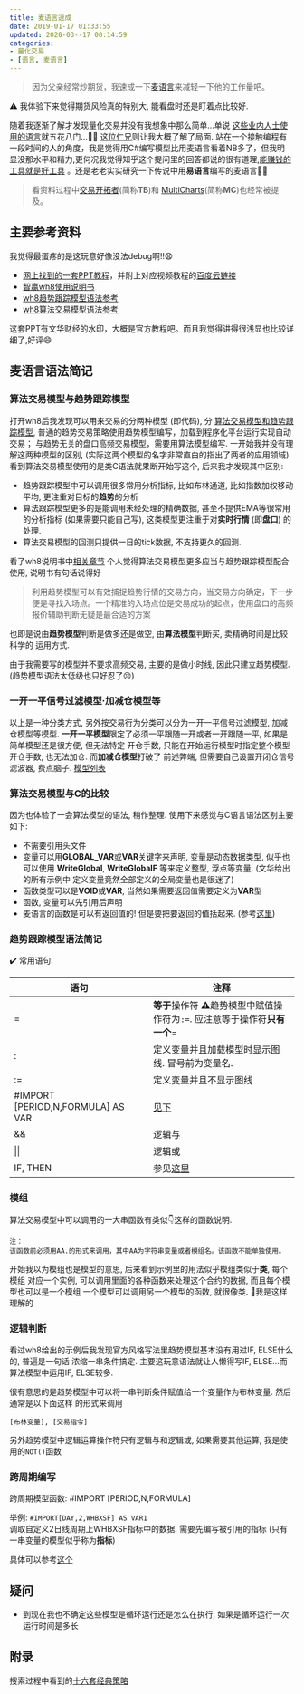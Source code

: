 ```yaml
---
title: 麦语言速成
date: 2019-01-17 01:33:55
updated: 2020-03--17 00:14:59
categories:
- 量化交易
- [语言, 麦语言]
---
```


> 因为父亲经常炒期货，我速成一下[麦语言](https://www.wenhua.com.cn/myy/)来减轻一下他的工作量吧。

<!-- More -->

:warning: 我体验下来觉得期货风险真的特别大, 能看盘时还是盯着点比较好.

随着我逐渐了解才发现量化交易并没有我想象中那么简单...单说
[这些业内人士使用的语言](https://www.zhihu.com/question/25404359)就五花八门...:man_facepalming:
[这位仁兄](https://zhuanlan.zhihu.com/p/33839493)则让我大概了解了局面.
站在一个接触编程有一段时间的人的角度，我是觉得用C#编写模型比用麦语言看着NB多了，但我明
显没那水平和精力,更何况我觉得知乎这个提问里的回答都说的很有道理,[能赚钱的工具就是好工具](https://www.zhihu.com/question/36803590)
。还是老老实实研究一下传说中用**易语言**编写的麦语言:man_facepalming:

> 看资料过程中[交易开拓者](http://www.tradeblazer.net/)(简称**TB**)和
> [MultiCharts](https://www.multicharts.cn/)(简称**MC**)也经常被提及。

## 主要参考资料

我觉得最蛋疼的是这玩意好像没法debug啊!!:anguished:

<!-- TODO -->

- [网上找到的一套PPT教程](麦语言速成/教程.zip)，并附上对应视频教程的[百度云链接](https://pan.baidu.com/s/1foE6ORfqdGHyTQ-ZW9NPVg)
- [智赢wh8使用说明书](http://www.wenhua.com.cn/guide/wh8/index.htm)
- [wh8趋势跟踪模型语法参考](http://www.wenhua.com.cn/guide/views41a3.htm)
- [wh8算法交易模型语法参考](http://www.wenhua.com.cn/guide/wh8_zjyfhs2.htm)

这套PPT有文华财经的水印，大概是官方教程吧。而且我觉得讲得很浅显也比较详细了,好评:smile:

## 麦语言语法简记

### 算法交易模型与趋势跟踪模型

打开wh8后我发现可以用来交易的分两种模型 (即代码), 分
[算法交易模型和趋势跟踪模型](http://www.wenhua.com.cn/new_guide/Wh8/view4_6.html),
普通的趋势交易策略使用趋势模型编写，加载到程序化平台运行实现自动交易；
与趋势无关的盘口高频交易模型，需要用算法模型编写. 一开始我并没有理解这两种模型的区别,
(实际这两个模型的名字非常直白的指出了两者的应用领域)
看到算法交易模型使用的是类C语法就果断开始写这个, 后来我才发现其中区别:

- 趋势跟踪模型中可以调用很多常用分析指标, 比如布林通道, 比如指数加权移动平均, 更注重对目标的**趋势**的分析
- 算法跟踪模型更多的是能调用未经处理的精确数据, 甚至不提供EMA等很常用的分析指标
  (如果需要只能自己写), 这类模型更注重于对**实时行情** (即**盘口**) 的处理.
- 算法交易模型的回测只提供一日的tick数据, 不支持更久的回测.

看了wh8说明书中[相关章节](http://www.wenhua.com.cn/new_guide/Wh8/view4_5.html)
个人觉得算法交易模型更多应当与趋势跟踪模型配合使用, 说明书有句话说得好

> 利用趋势模型可以有效捕捉趋势行情的交易方向，当交易方向确定，下一步便是寻找入场点。一个精准的入场点位是交易成功的起点，使用盘口的高频报价辅助判断无疑是最合适的方案

也即是说由**趋势模型**判断是做多还是做空, 由**算法模型**判断买, 卖精确时间是比较科学的
运用方式.

由于我需要写的模型并不要求高频交易, 主要的是做小时线, 因此只建立趋势模型. (趋势模型语法太低级也只好忍了:cry:)

### 一开一平信号过滤模型·加减仓模型等

以上是一种分类方式, 另外按交易行为分类可以分为一开一平信号过滤模型, 加减仓模型等模型.
**一开一平模型**限定了必须一平跟随一开或者一开跟随一平, 如果是简单模型还是很方便, 但无法特定
开仓手数, 只能在开始运行模型时指定整个模型开仓手数, 也无法加仓. 而**加减仓模型**打破了
前述弊端, 但需要自己设置开闭仓信号滤波器, 费点脑子.
[模型列表](http://www.wenhua.com.cn/popwin/cxhmingci.htm)

### 算法交易模型与C的比较

因为也体验了一会算法模型的语法, 稍作整理. 使用下来感觉与C语言语法区别主要如下:

- 不需要引用头文件
- 变量可以用**GLOBAL_VAR**或**VAR**关键字来声明, 变量是动态数据类型, 似乎也可以使用
  **WriteGlobal**, **WriteGlobalF** 等来定义整型, 浮点等变量. (文华给出的所有示例中
  定义变量竟然全部定义的全局变量也是很迷了)
- 函数类型可以是**VOID**或**VAR**, 当然如果需要返回值需要定义为**VAR**型
- 函数, 变量可以先引用后声明
- 麦语言的函数是可以有返回值的! 但是要把要返回的值括起来. (参考[这里](http://www.wenhua.com.cn/guide/wh8_zjyfhs2.htm))

### 趋势跟踪模型语法简记

:heavy_check_mark: 常用语句:

|语句|注释|
|-|-|
|=|**等于**操作符 :warning:趋势模型中赋值操作符为`:=`. 应注意等于操作符**只有一个**=|
|:|定义变量并且加载模型时显示图线. 冒号前为变量名.|
|:=|定义变量并且不显示图线|
|#IMPORT [PERIOD,N,FORMULA] AS VAR|[见下](#跨周期编写)|
|&&|逻辑与|
|\|\||逻辑或|
|IF, THEN|参见[这里](http://www.wenhua.com.cn/guide/views41a3.htm)|
<!-- TODO -->

### 模组

算法交易模型中可以调用的一大串函数有类似:point_down:这样的函数说明.

```text
注：
该函数前必须用AA.的形式来调用，其中AA为字符串变量或者模组名。该函数不能单独使用。
```

开始我以为模组也是模型的意思, 后来看到示例里的用法似乎模组类似于**类**, 每个模组
对应一个实例, 可以调用里面的各种函数来处理这个合约的数据, 而且每个模型也可以是一个模组
一个模型可以调用另一个模型的函数, 就很像类. :thinking:我是这样理解的

### 逻辑判断

看过wh8给出的示例后我发现官方风格写法里趋势模型基本没有用过IF, ELSE什么的, 普遍是一句话
浓缩一串条件搞定. 主要这玩意语法就让人懒得写IF, ELSE...而算法模型中运用IF, ELSE较多.

很有意思的是趋势模型中可以将一串判断条件赋值给一个变量作为布林变量. 然后通常是以下面这样
的形式来调用

`[布林变量], [交易指令]`

另外趋势模型中逻辑运算操作符只有逻辑与和逻辑或, 如果需要其他运算, 我是使用的`NOT()`函数

### 跨周期编写

跨周期模型函数: #IMPORT [PERIOD,N,FORMULA]

举例: `#IMPORT[DAY,2,WHBXSF] AS VAR1`  
调取自定义2日线周期上WHBXSF指标中的数据. 需要先编写被引用的指标 (只有一串变量的模型似乎称为**指标**)

具体可以参考[这个](http://www.2818668.com/369.html)

## 疑问

- 到现在我也不确定这些模型是循环运行还是怎么在执行, 如果是循环运行一次运行时间是多长

## 附录

搜索过程中看到的[十六套经典策略](https://zhuanlan.zhihu.com/p/52867020)